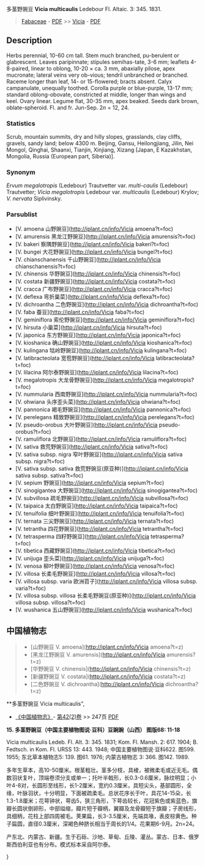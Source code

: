 多茎野豌豆 **Vicia multicaulis** Ledebour Fl. Altaic. 3: 345. 1831.

> [Fabaceae](http://iplant.cn/info/Fabaceae?t=foc) - [PDF](http://www.iplant.cn/foc/pdf/Fabaceae.pdf) >> [Vicia](http://iplant.cn/info/Vicia?t=foc) - [PDF](http://www.iplant.cn/foc/pdf/Vicia.pdf)

## Description

Herbs perennial, 10-60 cm tall. Stem much branched, pu-berulent or glabrescent. Leaves paripinnate; stipules semihas-tate, 3-6 mm; leaflets 4-8-paired, linear to oblong, 10-20 × ca. 3 mm, abaxially pilose, apex mucronate; lateral veins very ob-vious; tendril unbranched or branched. Raceme longer than leaf, 14- or 15-flowered; bracts absent. Calyx campanulate, unequally toothed. Corolla purple or blue-purple, 13-17 mm; standard oblong-obovate, constricted at middle, longer than wings and keel. Ovary linear. Legume flat, 30-35 mm, apex beaked. Seeds dark brown, oblate-spheroid. Fl. and fr. Jun-Sep. 2*n* = 12, 24.

### Statistics
Scrub, mountain summits, dry and hilly slopes, grasslands, clay cliffs, gravels, sandy land; below 4300 m. Beijing, Gansu, Heilongjiang, Jilin, Nei Mongol, Qinghai, Shaanxi, Tianjin, Xinjiang, Xizang [Japan, E Kazakhstan, Mongolia, Russia (European part, Siberia)].

### Synonym
*Ervum megalotropis* (Ledebour) Trautvetter var. *multi-caulis* (Ledebour) Trautvetter; *Vicia megalotropis* Ledebour var. *multicaulis* (Ledebour) Krylov; *V. nervata* Siplivinsky.

### Parsublist

* [V.  amoena  山野豌豆](http://iplant.cn/info/Vicia amoena?t=foc)
* [V.  amurensis  黑龙江野豌豆](http://iplant.cn/info/Vicia amurensis?t=foc)
* [V.  bakeri  察隅野豌豆](http://iplant.cn/info/Vicia bakeri?t=foc)
* [V.  bungei  大花野豌豆](http://iplant.cn/info/Vicia bungei?t=foc)
* [V.  chianschanensis  千山野豌豆](http://iplant.cn/info/Vicia chianschanensis?t=foc)
* [V.  chinensis  华野豌豆](http://iplant.cn/info/Vicia chinensis?t=foc)
* [V.  costata  新疆野豌豆](http://iplant.cn/info/Vicia costata?t=foc)
* [V.  cracca  广布野豌豆](http://iplant.cn/info/Vicia cracca?t=foc)
* [V.  deflexa  弯折巢菜](http://iplant.cn/info/Vicia deflexa?t=foc)
* [V.  dichroantha  二色野豌豆](http://iplant.cn/info/Vicia dichroantha?t=foc)
* [V.  faba  蚕豆](http://iplant.cn/info/Vicia faba?t=foc)
* [V.  geminiflora  索伦野豌豆](http://iplant.cn/info/Vicia geminiflora?t=foc)
* [V.  hirsuta  小巢菜](http://iplant.cn/info/Vicia hirsuta?t=foc)
* [V.  japonica  东方野豌豆](http://iplant.cn/info/Vicia japonica?t=foc)
* [V.  kioshanica  确山野豌豆](http://iplant.cn/info/Vicia kioshanica?t=foc)
* [V.  kulingana  牯岭野豌豆](http://iplant.cn/info/Vicia kulingana?t=foc)
* [V.  latibracteolata  宽苞野豌豆](http://iplant.cn/info/Vicia latibracteolata?t=foc)
* [V.  lilacina  阿尔泰野豌豆](http://iplant.cn/info/Vicia lilacina?t=foc)
* [V.  megalotropis  大龙骨野豌豆](http://iplant.cn/info/Vicia megalotropis?t=foc)
* [V.  nummularia  西南野豌豆](http://iplant.cn/info/Vicia nummularia?t=foc)
* [V.  ohwiana  头序歪头菜](http://iplant.cn/info/Vicia ohwiana?t=foc)
* [V.  pannonica  褐毛野豌豆](http://iplant.cn/info/Vicia pannonica?t=foc)
* [V.  perelegans  精致野豌豆](http://iplant.cn/info/Vicia perelegans?t=foc)
* [V.  pseudo-orobus  大叶野豌豆](http://iplant.cn/info/Vicia pseudo-orobus?t=foc)
* [V.  ramuliflora  北野豌豆](http://iplant.cn/info/Vicia ramuliflora?t=foc)
* [V.  sativa  救荒野豌豆](http://iplant.cn/info/Vicia sativa?t=foc)
* [V.  sativa subsp. nigra  窄叶野豌豆](http://iplant.cn/info/Vicia sativa subsp. nigra?t=foc)
* [V.  sativa subsp. sativa  救荒野豌豆(原亚种)](http://iplant.cn/info/Vicia sativa subsp. sativa?t=foc)
* [V.  sepium  野豌豆](http://iplant.cn/info/Vicia sepium?t=foc)
* [V.  sinogigantea  大野豌豆](http://iplant.cn/info/Vicia sinogigantea?t=foc)
* [V.  subvillosa  疏毛野豌豆](http://iplant.cn/info/Vicia subvillosa?t=foc)
* [V.  taipaica  太白野豌豆](http://iplant.cn/info/Vicia taipaica?t=foc)
* [V.  tenuifolia  细叶野豌豆](http://iplant.cn/info/Vicia tenuifolia?t=foc)
* [V.  ternata  三尖野豌豆](http://iplant.cn/info/Vicia ternata?t=foc)
* [V.  tetrantha  四花野豌豆](http://iplant.cn/info/Vicia tetrantha?t=foc)
* [V.  tetrasperma  四籽野豌豆](http://iplant.cn/info/Vicia tetrasperma?t=foc)
* [V.  tibetica  西藏野豌豆](http://iplant.cn/info/Vicia tibetica?t=foc)
* [V.  unijuga  歪头菜](http://iplant.cn/info/Vicia unijuga?t=foc)
* [V.  venosa  柳叶野豌豆](http://iplant.cn/info/Vicia venosa?t=foc)
* [V.  villosa  长柔毛野豌豆](http://iplant.cn/info/Vicia villosa?t=foc)
* [V.  villosa subsp. varia  欧洲苕子](http://iplant.cn/info/Vicia villosa subsp. varia?t=foc)
* [V.  villosa subsp. villosa  长柔毛野豌豆(原亚种)](http://iplant.cn/info/Vicia villosa subsp. villosa?t=foc)
* [V.  wushanica  五山野豌豆](http://iplant.cn/info/Vicia wushanica?t=foc)

## 中国植物志

> * [山野豌豆  V.  amoena](http://iplant.cn/info/Vicia amoena?t=z)
> * [黑龙江野豌豆  V.  amurensis](http://iplant.cn/info/Vicia amurensis?t=z)
> * [华野豌豆  V.  chinensis](http://iplant.cn/info/Vicia chinensis?t=z)
> * [新疆野豌豆  V.  costata](http://iplant.cn/info/Vicia costata?t=z)
> * [二色野豌豆  V.  dichroantha](http://iplant.cn/info/Vicia dichroantha?t=z)

**多茎野豌豆 Vicia multicaulis",

* [《中国植物志》](http://www.iplant.cn/frps)- [第42(2)卷](http://www.iplant.cn/frps/vol/42(2)) >> 247页 [PDF](http://www.iplant.cn/frps/pdf/42(2)/247b.PDF)

**15. 多茎野豌豆（中国主要植物图说·豆科）豆豌豌（山西） 图版68: 11-18**

Vicia multicaulis Ledeb. Fl. Alt. 3: 345. 1831; Kom. Fl. Mansh. 2: 617. 1904; B. Fedtsch. in Kom. Fl. URSS 13: 443. 1948; 中国主要植物图说·豆科622. 图599. 1955; 东北草本植物志5: 139. 图61. 1976; 内蒙古植物志 3: 366. 图142. 1989.

多年生草本，高10-50厘米。根茎粗壮。茎多分枝，具棱，被微柔毛或近无毛。偶数羽状复叶，顶端卷须分支或单一；托叶半戟形，长0.3-0.6厘米，脉纹明显；小叶4-8对，长圆形至线形，长1-2厘米，宽约0.3厘米，具短尖头，基部圆形，全缘，叶脉羽状，十分明显，下面被疏柔毛。总状花序长于叶，具花14-15朵，长1.3-1.8厘米；花萼钟状，萼齿5，狭三角形，下萼齿较长，花冠紫色或紫蓝色，旗瓣长圆状倒卵形，中部缢缩，瓣片短于瓣柄，翼瓣及龙骨瓣短于旗瓣；子房线形，具细柄，花柱上部四周被毛。荚果扁，长3-3.5厘米，先端具喙，表皮棕黄色。种子扁圆，直径0.3厘米，深褐色种脐长相当于周长的1/4。花果期6-9月。2n=24。

产东北、内蒙古、新疆。生于石砾、沙地、草甸、丘陵、灌丛。蒙古、日本、俄罗斯西伯利亚也有分布。模式标本采自阿尔泰。

}